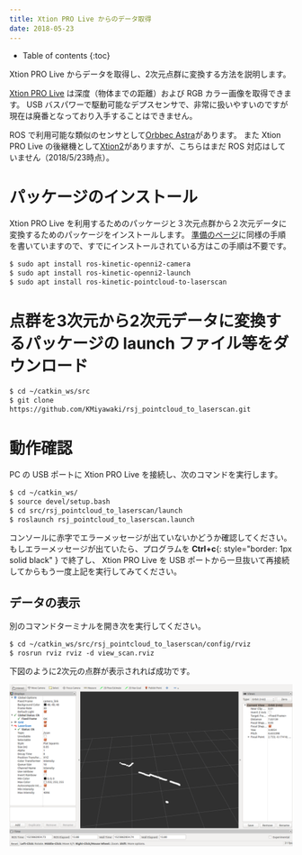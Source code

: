 ```yaml
---
title: Xtion PRO Live からのデータ取得
date: 2018-05-23
---
```


- Table of contents
{:toc}

Xtion PRO Live からデータを取得し、2次元点群に変換する方法を説明します。

[Xtion PRO Live](https://www.asus.com/jp/3D-Sensor/Xtion_PRO_LIVE/) は深度（物体までの距離）および RGB カラー画像を取得できます。
USB バスパワーで駆動可能なデプスセンサで、非常に扱いやすいのですが現在は廃番となっており入手することはできません。

ROS で利用可能な類似のセンサとして[Orbbec Astra](https://orbbec3d.com/product-astra/)があります。
また Xtion PRO Live の後継機として[Xtion2](https://www.asus.com/jp/3D-Sensor/Xtion-2/)がありますが、こちらはまだ ROS 対応はしていません（2018/5/23時点）。

# パッケージのインストール

Xtion PRO Live を利用するためのパッケージと３次元点群から２次元データに変換するためのパッケージをインストールします。
[準備のページ](linux_and_ros_install.html)に同様の手順を書いていますので、すでにインストールされている方はこの手順は不要です。

```shell
$ sudo apt install ros-kinetic-openni2-camera
$ sudo apt install ros-kinetic-openni2-launch
$ sudo apt install ros-kinetic-pointcloud-to-laserscan 
```

# 点群を3次元から2次元データに変換するパッケージの launch ファイル等をダウンロード

```shell
$ cd ~/catkin_ws/src
$ git clone https://github.com/KMiyawaki/rsj_pointcloud_to_laserscan.git
```

# 動作確認

PC の USB ポートに Xtion PRO Live を接続し、次のコマンドを実行します。

```shell
$ cd ~/catkin_ws/
$ source devel/setup.bash
$ cd src/rsj_pointcloud_to_laserscan/launch
$ roslaunch rsj_pointcloud_to_laserscan.launch
```

コンソールに赤字でエラーメッセージが出ていないかどうか確認してください。
もしエラーメッセージが出ていたら、プログラムを __Ctrl+c__{: style="border: 1px solid black" } で終了し、 Xtion PRO Live を USB ポートから一旦抜いて再接続してからもう一度上記を実行してみてください。

## データの表示

別のコマンドターミナルを開き次を実行してください。

```shell
$ cd ~/catkin_ws/src/rsj_pointcloud_to_laserscan/config/rviz
$ rosrun rviz rviz -d view_scan.rviz
```

下図のように2次元の点群が表示されれば成功です。

![XtionScan](images/xtion_view_scan.png)
